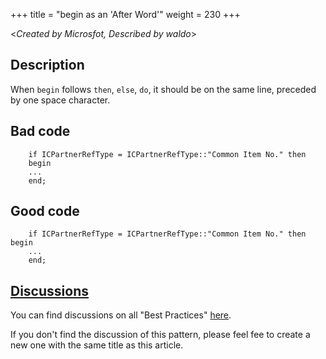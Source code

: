 +++
title = "begin as an 'After Word'"
weight = 230
+++

<_Created by Microsfot, Described by waldo_\>

## Description

When `begin` follows `then`, `else`, `do`, it should be on the same line, preceded by one space character. 

## Bad code

```al
    if ICPartnerRefType = ICPartnerRefType::"Common Item No." then
    begin
    ...
    end;
```

## Good code

```al
    if ICPartnerRefType = ICPartnerRefType::"Common Item No." then begin
    ...
    end;
```

## [Discussions](https://github.com/microsoft/alguidelines/discussions/categories/bc-best-practices?discussions_q=begin+as+an+After+Word+category%3A%22BC+Best+Practices%22)

You can find discussions on all "Best Practices" [here](https://github.com/microsoft/alguidelines/discussions/categories/bc-best-practices).

If you don't find the discussion of this pattern, please feel fee to create a new one with the same title as this article.  